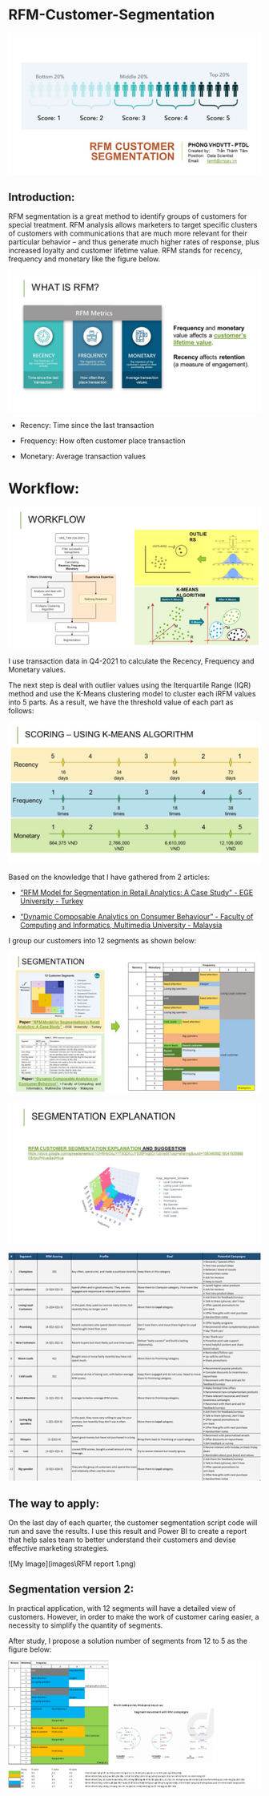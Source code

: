 # RFM-Customer-Segmentation

![My Image](images/Slide1.JPG)

## Introduction:

RFM segmentation is a great method to identify groups of customers for special treatment. RFM analysis allows marketers to target specific clusters of customers with communications that are much more relevant for their particular behavior – and thus generate much higher rates of response, plus increased loyalty and customer lifetime value. RFM stands for recency, frequency and monetary like the figure below.

![My Image](images/Slide2.JPG)

+ Recency: Time since the last transaction

+ Frequency: How often customer place transaction

+ Monetary: Average transaction values

# Workflow:

![My Image](images/Slide3.JPG)

I use transaction data in Q4-2021 to calculate the Recency, Frequency and Monetary values.

The next step is deal with outlier values using the Iterquartile Range (IQR) method and use the K-Means clustering model to cluster each iRFM values into 5 parts. As a result, we have the threshold value of each part as follows:

![My Image](images/Slide4.JPG)

Based on the knowledge that I have gathered from 2 articles:
+ [“RFM Model for Segmentation in Retail Analytics: A Case Study" - EGE University - Turkey](https://dergipark.org.tr/en/download/article-file/951937)

+ [“Dynamic Composable Analytics on Consumer Behaviour”  - Faculty of Computing and Informatics, Multimedia University - Malaysia](https://www.researchgate.net/publication/326152612_Dynamic_Composable_Analytics_on_Consumer_Behaviour)

I group our customers into 12 segments as shown below:

![My Image](images/Slide5.JPG)

![My Image](images/Slide6.JPG)

![My Image](images/12segments.png)

## The way to apply:

On the last day of each quarter, the customer segmentation script code will run and save the results. I use this result and Power BI to create a report that help sales team to better understand their customers and devise effective marketing strategies.

![My Image](images\RFM report 1.png)

## Segmentation version 2:

In practical application, with 12 segments will have a detailed view of customers. However, in order to make the work of customer caring easier, a necessity to simplify the quantity of segments.

After study, I propose a solution number of segments from 12 to 5 as the figure below:

![My Image](images\Rfmver2.png)

